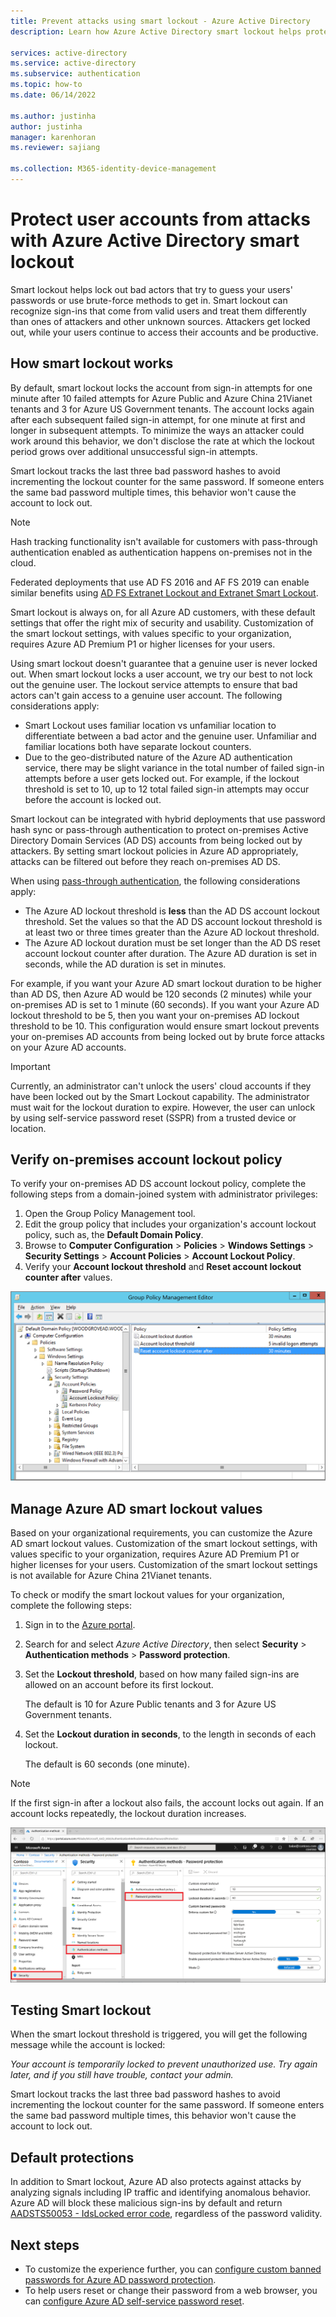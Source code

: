 ```yaml
---
title: Prevent attacks using smart lockout - Azure Active Directory
description: Learn how Azure Active Directory smart lockout helps protect your organization from brute-force attacks that try to guess user passwords.

services: active-directory
ms.service: active-directory
ms.subservice: authentication
ms.topic: how-to
ms.date: 06/14/2022

ms.author: justinha
author: justinha
manager: karenhoran
ms.reviewer: sajiang

ms.collection: M365-identity-device-management
---
```

# Protect user accounts from attacks with Azure Active Directory smart lockout

Smart lockout helps lock out bad actors that try to guess your users' passwords or use brute-force methods to get in. Smart lockout can recognize sign-ins that come from valid users and treat them differently than ones of attackers and other unknown sources. Attackers get locked out, while your users continue to access their accounts and be productive.

## How smart lockout works

By default, smart lockout locks the account from sign-in attempts for one minute after 10 failed attempts for Azure Public and Azure China 21Vianet tenants and 3 for Azure US Government tenants. The account locks again after each subsequent failed sign-in attempt, for one minute at first and longer in subsequent attempts. To minimize the ways an attacker could work around this behavior, we don't disclose the rate at which the lockout period grows over additional unsuccessful sign-in attempts.

Smart lockout tracks the last three bad password hashes to avoid incrementing the lockout counter for the same password. If someone enters the same bad password multiple times, this behavior won't cause the account to lock out.

> [!NOTE]
> Hash tracking functionality isn't available for customers with pass-through authentication enabled as authentication happens on-premises not in the cloud.

Federated deployments that use AD FS 2016 and AF FS 2019 can enable similar benefits using [AD FS Extranet Lockout and Extranet Smart Lockout](/windows-server/identity/ad-fs/operations/configure-ad-fs-extranet-smart-lockout-protection).

Smart lockout is always on, for all Azure AD customers, with these default settings that offer the right mix of security and usability. Customization of the smart lockout settings, with values specific to your organization, requires Azure AD Premium P1 or higher licenses for your users.

Using smart lockout doesn't guarantee that a genuine user is never locked out. When smart lockout locks a user account, we try our best to not lock out the genuine user. The lockout service attempts to ensure that bad actors can't gain access to a genuine user account. The following considerations apply:

* Smart Lockout uses familiar location vs unfamiliar location to differentiate between a bad actor and the genuine user. Unfamiliar and familiar locations both have separate lockout counters.
* Due to the geo-distributed nature of the Azure AD authentication service, there may be slight variance in the total number of failed sign-in attempts before a user gets locked out. For example, if the lockout threshold is set to 10, up to 12 total failed sign-in attempts may occur before the account is locked out.

Smart lockout can be integrated with hybrid deployments that use password hash sync or pass-through authentication to protect on-premises Active Directory Domain Services (AD DS) accounts from being locked out by attackers. By setting smart lockout policies in Azure AD appropriately, attacks can be filtered out before they reach on-premises AD DS.

When using [pass-through authentication](../hybrid/how-to-connect-pta.md), the following considerations apply:

* The Azure AD lockout threshold is **less** than the AD DS account lockout threshold. Set the values so that the AD DS account lockout threshold is at least two or three times greater than the Azure AD lockout threshold.
* The Azure AD lockout duration must be set longer than the AD DS reset account lockout counter after duration. The Azure AD duration is set in seconds, while the AD duration is set in minutes.

For example, if you want your Azure AD smart lockout duration to be higher than AD DS, then Azure AD would be 120 seconds (2 minutes) while your on-premises AD is set to 1 minute (60 seconds). If you want your Azure AD lockout threshold to be 5, then you want your on-premises AD lockout threshold to be 10.  This configuration would ensure smart lockout prevents your on-premises AD accounts from being locked out by brute force attacks on your Azure AD accounts.

> [!IMPORTANT]
> Currently, an administrator can't unlock the users' cloud accounts if they have been locked out by the Smart Lockout capability. The administrator must wait for the lockout duration to expire. However, the user can unlock by using self-service password reset (SSPR) from a trusted device or location.

## Verify on-premises account lockout policy

To verify your on-premises AD DS account lockout policy, complete the following steps from a domain-joined system with administrator privileges:

1. Open the Group Policy Management tool.
2. Edit the group policy that includes your organization's account lockout policy, such as, the **Default Domain Policy**.
3. Browse to **Computer Configuration** > **Policies** > **Windows Settings** > **Security Settings** > **Account Policies** > **Account Lockout Policy**.
4. Verify your **Account lockout threshold** and **Reset account lockout counter after** values.

![Modify the on-premises Active Directory account lockout policy](./media/howto-password-smart-lockout/active-directory-on-premises-account-lockout-policy.png)

## Manage Azure AD smart lockout values

Based on your organizational requirements, you can customize the Azure AD smart lockout values. Customization of the smart lockout settings, with values specific to your organization, requires Azure AD Premium P1 or higher licenses for your users. Customization of the smart lockout settings is not available for Azure China 21Vianet tenants.

To check or modify the smart lockout values for your organization, complete the following steps:

1. Sign in to the [Azure portal](https://portal.azure.com).
1. Search for and select *Azure Active Directory*, then select **Security** > **Authentication methods** > **Password protection**.
1. Set the **Lockout threshold**, based on how many failed sign-ins are allowed on an account before its first lockout.

    The default is 10 for Azure Public tenants and 3 for Azure US Government tenants.

1. Set the **Lockout duration in seconds**, to the length in seconds of each lockout.

    The default is 60 seconds (one minute).

> [!NOTE]
> If the first sign-in after a lockout also fails, the account locks out again. If an account locks repeatedly, the lockout duration increases.

![Customize the Azure AD smart lockout policy in the Azure portal](./media/howto-password-smart-lockout/azure-active-directory-custom-smart-lockout-policy.png)

## Testing Smart lockout

When the smart lockout threshold is triggered, you will get the following message while the account is locked:

*Your account is temporarily locked to prevent unauthorized use. Try again later, and if you still have trouble, contact your admin.*

Smart lockout tracks the last three bad password hashes to avoid incrementing the lockout counter for the same password. If someone enters the same bad password multiple times, this behavior won't cause the account to lock out.

## Default protections
In addition to Smart lockout, Azure AD also protects against attacks by analyzing signals including IP traffic and identifying anomalous behavior. Azure AD will block these malicious sign-ins by default and return [AADSTS50053 - IdsLocked error code](../develop/reference-aadsts-error-codes.md), regardless of the password validity.

## Next steps

- To customize the experience further, you can [configure custom banned passwords for Azure AD password protection](tutorial-configure-custom-password-protection.md).
- To help users reset or change their password from a web browser, you can [configure Azure AD self-service password reset](tutorial-enable-sspr.md).
